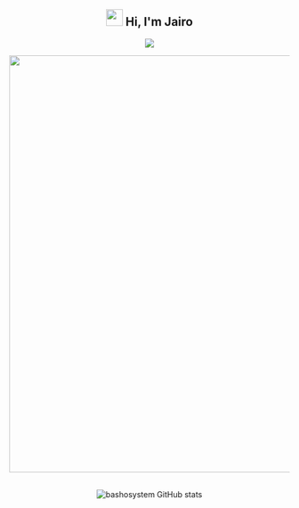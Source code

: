<div align="center">
  
  <h2 align="center">  <img src = "https://raw.githubusercontent.com/MartinHeinz/MartinHeinz/master/wave.gif" width = 30px> Hi, I'm Jairo</h2>
  
  <p align="center">
    <a href="#">
      <img src="https://skillicons.dev/icons?i=php,java,js,mysql,css,git,bootstrap,react,vscode,linux,postman,github" />
    </a>
  </p> 
    <div align="center">
    <img src="https://www.google.com/url?sa=i&url=https%3A%2F%2Fes.pinterest.com%2Fpin%2F1119918632307825856%2F&psig=AOvVaw33dHM6tZcTITsiaFv8VJhy&ust=1739354484366000&source=images&cd=vfe&opi=89978449&ved=0CBMQjRxqFwoTCJD598Kuu4sDFQAAAAAdAAAAABAE"  width="750px">
  </div><br>
 
  ![bashosystem GitHub stats](https://github-readme-stats.vercel.app/api?username=bashosystem&show_icons=true&theme=vue-dark&cache_seconds=1800)
  
</div>
